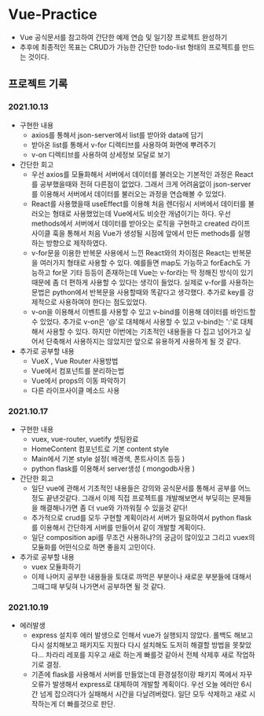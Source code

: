 # Vue-Practice
- Vue 공식문서를 참고하여 간단한 예제 연습 및 일기장 프로젝트 완성하기
- 추후에 최종적인 목표는 CRUD가 가능한 간단한 todo-list 형태의 프로젝트를 만드는 것이다.

## 프로젝트 기록
### 2021.10.13
- 구현한 내용
  - axios를 통해서 json-server에서 list를 받아와 data에 담기
  - 받아온 list를 통해서 v-for 디렉티브를 사용하여 화면에 뿌려주기
  - v-on 디렉티브를 사용하여 상세정보 모달로 보기
- 간단한 회고
  - 우선 axios를 모듈화해서 서버에서 데이터를 불러오는 기본적인 과정은 React를 공부했을때와 전혀 다른점이 없었다. 그래서 크게 어려움없이 json-server를 이용해서 서버에서 데이터를 불러오는 과정을 연습해볼 수 있었다.
  - React를 사용했을때 useEffect를 이용해 처음 렌더링시 서버에서 데이터를 불러오는 형태로 사용했었는데 Vue에서도 비슷한 개념이기는 하다. 우선 methods에서 서버에서 데이터를 받아오는 로직을 구현하고 created 라이프사이클 훅을 통해서 처음 Vue가 생성될 시점에 앞에서 만든 methods를 실행하는 방향으로 제작하였다.
  - v-for문을 이용한 반복문 사용에서 느낀 React와의 차이점은 React는 반복문을 여러가지 형태로 사용할 수 있다. 예를들면 map도 가능하고 forEach도 가능하고 for문 기타 등등이 존재하는데 Vue는 v-for라는 딱 정해진 방식이 있기때문에 좀 더 편하게 사용할 수 있다는 생각이 들었다. 실제로 v-for를 사용하는 문법은 python에서 반복문을 사용할때와 똑같다고 생각했다. 추가로 key를 강제적으로 사용하여야 한다는 점도있었다.
  - v-on을 이용해서 이벤트를 사용할 수 있고 v-bind를 이용해 데이터를 바인드할 수 있었다. 추가로 v-on은 '@'로 대체해서 사용할 수 있고 v-bind는 ':'로 대체해서 사용할 수 있다. 하지만 이번에는 기초적인 내용들을 다 집고 넘어가고 싶어서 단축해서 사용하지는 않았지만 앞으로 유용하게 사용하게 될 것 같다.
- 추가로 공부할 내용
  - VueX , Vue Router 사용방법
  - Vue에서 컴포넌트를 분리하는법
  - Vue에서 props의 이동 파악하기
  - 다른 라이프사이클 메소드 사용

### 2021.10.17
- 구현한 내용
  - vuex, vue-router, vuetify 셋팅완료
  - HomeContent 컴포넌트로 기본 content style
  - Main에서 기본 style 설정( 배경색, 폰트사이즈 등등 )
  - python flask를 이용해서 server생성 ( mongodb사용 )
- 간단한 회고
  - 일단 vue에 관해서 기초적인 내용들은 강의와 공식문서를 통해서 공부를 어느정도 끝낸것같다. 그래서 이제 직접 프로젝트를 개발해보면서 부딪히는 문제들을 해결해나가면 좀 더 vue와 가까워질 수 있을것 같다!
  - 추가적으로 crud를 모두 구현할 계획이라서 서버가 필요하여서 python flask를 이용해서 간단하게 서버를 만들어서 같이 개발할 계획이다.
  - 일단 composition api를 무조건 사용하냐?의 궁금이 많이있고 그리고 vuex의 모듈화를 어떤식으로 하면 좋을지 고민이다.
- 추가로 공부할 내용
  - vuex 모듈화하기
  - 이제 나머지 공부한 내용들을 토대로 까먹은 부분이나 새로운 부분들에 대해서 그때그때 부딪혀 나가면서 공부하면 될 것 같다.

### 2021.10.19
- 에러발생
  - express 설치후 에러 발생으로 인해서 vue가 실행되지 않았다. 롤백도 해보고 다시 설치해보고 패키지도 지웠다 다시 설치해도 도저히 해결할 방법을 못찾았다... 차라리 레포를 지우고 새로 하는게 빠를것 같아서 전체 삭제후 새로 작업하기로 결정.
  - 기존에 flask를 사용해서 서버를 만들었는데 환경설정이랑 패키지 쪽에서 자꾸 오류가 발생해서 express로 대체하여 개발할 계획이다. 우선 오늘 에러만 6시간 넘게 잡으려다가 실패해서 시간을 다날려버렸다. 일단 모두 삭제하고 새로 시작하는게 더 빠를것으로 판단.
